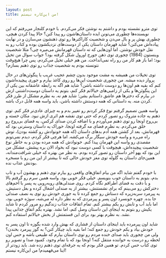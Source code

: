 ```yaml
---
layout: post
title: من این‌کاره نیستم!
---
```


توی مترو نشسته بودم و داشتم به نوشتن فکر می‌کردم. با خودم کلنجار می‌رفتم که این نویسنده‌ها چطوری می‌تونن ایده داستان‌هاشون رو پیدا کنن؟ حالا پیدا کردن هیچی، چطوری بهش پر و بال می‌دن و شخصیت کاراکترها رو توی ذهنشون می‌سازن و در نهایت پیاده‌اش می‌کنن؟ شاید قهرمان داستان یکی از دوست‌های نزدیکشون بوده و کتاب رو به نقل خودش نوشتن. اما اون‌هایی که ته داستان قهرمانش می‌میره چی؟ مثلا شخصیت وینستون (1984) چجوری توی ذهن جورج اورول شکل گرفته بود؟ جواب سوال من تخیل بود؛ اما باز هم کار من رو راه نمی‌انداخت. من هم خیلی تخیل می‌کردم، پس چرا هیچ‌وقت نتونسته بودم یه شخصیت جذاب رو توی ذهنم بسازم؟

توی تخیلات من همیشه یه مشت موجود بدون چشم عجیب غریب یا پنگوئن‌های در حال پرواز دیده میشه. من چجوری شخصیت این‌ها رو روی کاغذ بیارم و جوری پیچیده‌اشون کنم که بقیه هم اون‌ها رو دوست داشته باشن؟ شاید هم اگه به رابطه عاشقانه بین یکی از این پنگوئن‌ها و یکی از زامبی‌های خیالاتم فکر کنم، بتونم یه داستان دوست‌داشتنی ازش در بیارم که دخترها هم عاشق داستانم بشن؛ شاید هم نه. به نظرم مشکل از طرز فکر کردن منه. یه داستانی که همه دوستش داشته باشن، باید واسه همه قابل درک باشه.

واسه همین تصمیم گرفتم نوع فکر کردنم رو تغییر بدم و به چیزای عادی‌تر فکر کنم. توی ذهنم یه جاده متروک رو تصور کردم که حتی توی نقشه هم اثری ازش نبود. مکان خسته و بی‌روح اونجا رو توی ذهنم می‌آوردم و با اضافه کردن صدای کرکس، یه فضای بی‌روح رو خلق می‌کردم. به نظرم فضای مه گرفته اونجا، خوراک یه داستان وسترنی بود که قهرمانش، بعد از کشتن همه آدم بدهای داستان (که همه خونوادش رو کشته بودن)، توش راه می‌ره و واسه خودش سیگار برگ می‌کشه. اما هرچی فکر کردم، دیدم نمی‌تونم مقصدی رو واسه این قهرمان پیدا کنم. خونوادش که همه مرده بودن و به خاطر نوع شخصیت پیچیده‌اش، هیچوقت با کسی دوست نبود که بخواد الان بره پیشش. مشکل من این بود که یهو آخر داستان رو تصور کرده بودم. به نظر من بهتره که خیلی شرافت‌مندانه، همین‌جای داستان یه گلوله توی مغز خودش خالی کنه تا بیشتر از این من رو با مسخره بودنش عذاب نده.

با خودم گفتم شاید اگه من بیام اتفاق‌های واقعی رو بیارم توی ذهنم و بهشون آب و تاب بدم، بتونم یه داستان خوب بنویسم. خیلی فکر خوبی بود. واسه همین سرم رو گرفتم بالا و با دقت به فضای اطرافم نگاه کردم. روی صندلی‌های روبه‌رویی یه پسر با اخم‌های دخترکش رو می‌بینم که برای نشستنش، بیشتر از یه صندلی اشغال کرده و بغل دستیش، یه پیرمرد سربه‌زیره که دستاش رو جمع کرده تا یه جوری خودش رو توی یه نصف صندلی جا بده. چهره خونسرد اون پسر و پیرمردی که به نظر داره له می‌شه، سوژه خوبی بود، اما باید آب و تابش رو یکم بیشتر کنم. تمام اتقاقات جذاب زندگیم رو مرور کردم تا شاید یکیش رو بتونم به اینجای این داستان وصل کنم، اما نشد. بهتره بگم اتفاق جذابی پیدا نشد. به نظرم بهتر بود برای این قستمتش از بخش خیالاتم استفاده کنم.

شاید اون پیرمرده باید اینجای داستان از فشاری که بهش وارد شده بگوزه تا اون پسر به خودش بیاد و یکم خودش رو جمع کنه؛ اما بقیه باید چیکار کنن؟ به گوز پیرمرد بخندن؟ ولی من چجوری باید صدای خنده مردم رو توی داستان بیارم که طبیعی باشه و حس اون لحظه رو درست به خواننده منتقل کنه؟ اونجا بود که با تمام وجود، کمبود صدا و تصویر رو توی کتاب حس کردم. تو همین فکر بودم که یه جرقه‌ای توی ذهنم زده شد. باید زودتر از اینا می‌فهمیدم! من این‌کاره نیستم!